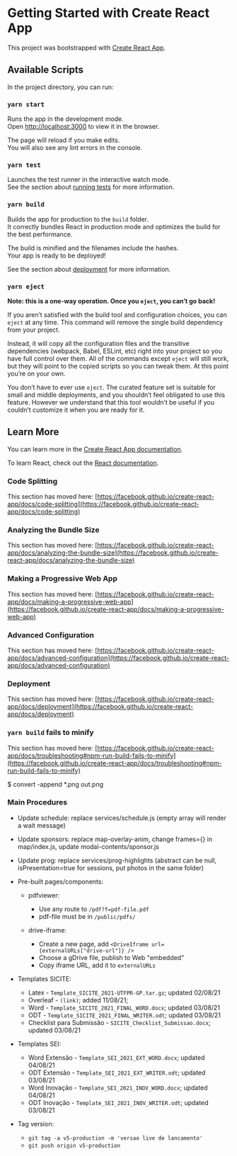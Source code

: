 # Getting Started with Create React App

This project was bootstrapped with [Create React App](https://github.com/facebook/create-react-app).

## Available Scripts

In the project directory, you can run:

### `yarn start`

Runs the app in the development mode.\
Open [http://localhost:3000](http://localhost:3000) to view it in the browser.

The page will reload if you make edits.\
You will also see any lint errors in the console.

### `yarn test`

Launches the test runner in the interactive watch mode.\
See the section about [running tests](https://facebook.github.io/create-react-app/docs/running-tests) for more information.

### `yarn build`

Builds the app for production to the `build` folder.\
It correctly bundles React in production mode and optimizes the build for the best performance.

The build is minified and the filenames include the hashes.\
Your app is ready to be deployed!

See the section about [deployment](https://facebook.github.io/create-react-app/docs/deployment) for more information.

### `yarn eject`

**Note: this is a one-way operation. Once you `eject`, you can’t go back!**

If you aren’t satisfied with the build tool and configuration choices, you can `eject` at any time. This command will remove the single build dependency from your project.

Instead, it will copy all the configuration files and the transitive dependencies (webpack, Babel, ESLint, etc) right into your project so you have full control over them. All of the commands except `eject` will still work, but they will point to the copied scripts so you can tweak them. At this point you’re on your own.

You don’t have to ever use `eject`. The curated feature set is suitable for small and middle deployments, and you shouldn’t feel obligated to use this feature. However we understand that this tool wouldn’t be useful if you couldn’t customize it when you are ready for it.

## Learn More

You can learn more in the [Create React App documentation](https://facebook.github.io/create-react-app/docs/getting-started).

To learn React, check out the [React documentation](https://reactjs.org/).

### Code Splitting

This section has moved here: [https://facebook.github.io/create-react-app/docs/code-splitting](https://facebook.github.io/create-react-app/docs/code-splitting)

### Analyzing the Bundle Size

This section has moved here: [https://facebook.github.io/create-react-app/docs/analyzing-the-bundle-size](https://facebook.github.io/create-react-app/docs/analyzing-the-bundle-size)

### Making a Progressive Web App

This section has moved here: [https://facebook.github.io/create-react-app/docs/making-a-progressive-web-app](https://facebook.github.io/create-react-app/docs/making-a-progressive-web-app)

### Advanced Configuration

This section has moved here: [https://facebook.github.io/create-react-app/docs/advanced-configuration](https://facebook.github.io/create-react-app/docs/advanced-configuration)

### Deployment

This section has moved here: [https://facebook.github.io/create-react-app/docs/deployment](https://facebook.github.io/create-react-app/docs/deployment)

### `yarn build` fails to minify

This section has moved here: [https://facebook.github.io/create-react-app/docs/troubleshooting#npm-run-build-fails-to-minify](https://facebook.github.io/create-react-app/docs/troubleshooting#npm-run-build-fails-to-minify)

$ convert -append \*.png out.png

### Main Procedures

- Update schedule: replace services/schedule.js (empty array will render a wait message)

- Update sponsors: replace map-overlay-anim, change frames={} in map/index.js, update modal-contents/sponsor.js

- Update prog: replace services/prog-highlights (abstract can be null, isPresentation=true for sessions, put photos in the same folder)

- Pre-built pages/components:

  - pdfviewer:

    - Use any route to `/pdf?f=pdf-file.pdf`
    - pdf-file must be in `/public/pdfs/`

  - drive-iframe:
    - Create a new page, add `<DriveIframe url={externalURLs["drive-url"]} />`
    - Choose a gDrive file, publish to Web "embedded"
    - Copy iframe URL, add it to `externalURLs`

- Templates SICITE:

  - Latex - `Template_SICITE_2021-UTFPR-GP.tar.gz`; updated 02/08/21
  - Overleaf - `(link)`; added 11/08/21;
  - Word - `Template_SICITE_2021_FINAL_WORD.docx`; updated 03/08/21
  - ODT - `Template_SICITE_2021_FINAL_WRITER.odt`; updated 03/08/21
  - Checklist para Submissão - `SICITE_Checklist_Submissao.docx`; updated 03/08/21

- Templates SEI:

  - Word Extensão - `Template_SEI_2021_EXT_WORD.docx`; updated 04/08/21
  - ODT Extensão - `Template_SEI_2021_EXT_WRITER.odt`; updated 03/08/21
  - Word Inovação - `Template_SEI_2021_INOV_WORD.docx`; updated 04/08/21
  - ODT Inovação - `Template_SEI_2021_INOV_WRITER.odt`; updated 03/08/21

- Tag version:
  - `git tag -a v5-production -m 'versao live de lancamento'`
  - `git push origin v5-production`

